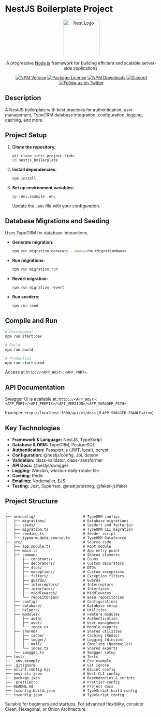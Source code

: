 # NestJS Boilerplate Project

<p align="center">
  <a href="http://nestjs.com/" target="blank"><img src="https://nestjs.com/img/logo-small.svg" width="120" alt="Nest Logo" /></a>
</p>

<p align="center">
  A progressive <a href="http://nodejs.org" target="_blank">Node.js</a> framework for building efficient and scalable server-side applications.
</p>

<p align="center">
  <a href="https://www.npmjs.com/~nestjscore" target="_blank"><img src="https://img.shields.io/npm/v/@nestjs/core.svg" alt="NPM Version" /></a>
  <a href="https://www.npmjs.com/~nestjscore" target="_blank"><img src="https://img.shields.io/npm/l/@nestjs/core.svg" alt="Package License" /></a>
  <a href="https://www.npmjs.com/~nestjscore" target="_blank"><img src="https://img.shields.io/npm/dm/@nestjs/common.svg" alt="NPM Downloads" /></a>
  <a href="https://discord.gg/G7Qnnhy" target="_blank"><img src="https://img.shields.io/badge/discord-online-brightgreen.svg" alt="Discord"/></a>
  <a href="https://twitter.com/nestframework" target="_blank"><img src="https://img.shields.io/twitter/follow/nestframework.svg?style=social&label=Follow" alt="Follow us on Twitter"></a>
</p>

## Description

A NestJS boilerplate with best practices for authentication, user management, TypeORM database integration, configuration, logging, caching, and more.

## Project Setup

1. **Clone the repository:**
   ```bash
   git clone <this_project_link>
   cd nestjs_boilerplate
   ```

2. **Install dependencies:**
   ```bash
   npm install
   ```

3. **Set up environment variables:**
   ```bash
   cp .env.example .env
   ```
   Update the `.env` file with your configuration.

## Database Migrations and Seeding

Uses TypeORM for database interactions.

- **Generate migration:**
  ```bash
  npm run migration:generate --name=<YourMigrationName>
  ```

- **Run migrations:**
  ```bash
  npm run migration:run
  ```

- **Revert migration:**
  ```bash
  npm run migration:revert
  ```

- **Run seeders:**
  ```bash
  npm run seed
  ```

## Compile and Run

```bash
# Development
npm run start:dev

# Build
npm run build

# Production
npm run start:prod
```

Access at `http://<APP_HOST>:<APP_PORT>`.

## API Documentation

Swagger UI is available at:
`http://<APP_HOST>:<APP_PORT>/<API_PREFIX>/<API_VERSION>/<APP_SWAGGER_PATH>`

Example: `http://localhost:3000/api/v1/docs` (if `APP_SWAGGER_ENABLE=true`).

## Key Technologies

- **Framework & Language:** NestJS, TypeScript
- **Database & ORM:** TypeORM, PostgreSQL
- **Authentication:** Passport.js (JWT, local), bcrypt
- **Configuration:** @nestjs/config, Joi, dotenv
- **Validation:** class-validator, class-transformer
- **API Docs:** @nestjs/swagger
- **Logging:** Winston, winston-daily-rotate-file
- **Caching:** Redis
- **Emailing:** Nodemailer, EJS
- **Testing:** Jest, Supertest, @nestjs/testing, @faker-js/faker

## Project Structure

```
.
├── ormconfig/                      # TypeORM configs
│   ├── migrations/                 # Database migrations
│   ├── seeds/                      # Seeders and factories
│   ├── migration.ts                # TypeORM CLI migration
│   ├── seeding.ts                  # Seeder script
│   └── typeorm.data_source.ts      # TypeORM DataSource
├── src/                            # Source code
│   ├── app.module.ts               # Root module
│   ├── main.ts                     # App entry point
│   ├── common/                     # Shared elements
│   │   ├── constants/              # Enums
│   │   ├── decorators/             # Custom decorators
│   │   ├── dtos/                   # DTOs
│   │   ├── exceptions/             # Custom exceptions
│   │   ├── filters/                # Exception filters
│   │   ├── guards/                 # Guards
│   │   ├── interceptors/           # Interceptors
│   │   ├── interfaces/             # Interfaces
│   │   ├── middlewares/            # Middlewares
│   │   └── repositories/           # Base repositories
│   ├── config/                     # Configurations
│   ├── database/                   # Database setup
│   ├── helpers/                    # Utilities
│   ├── modules/                    # Feature modules
│   │   ├── auth/                   # Authentication
│   │   ├── user/                   # User management
│   │   └── index.ts                # Module exports
│   ├── shared/                     # Shared utilities
│   │   ├── cache/                  # Caching (Redis)
│   │   ├── logger/                 # Logging (Winston)
│   │   ├── mail/                   # Emailing (Nodemailer)
│   │   └── index.ts                # Shared exports
│   └── swagger.ts                  # Swagger setup
├── test/                           # Tests
├── .env.example                    # Env example
├── .gitignore                      # Git ignore
├── eslint.config.mjs               # ESLint config
├── nest-cli.json                   # Nest CLI config
├── package.json                    # Dependencies & scripts
├── .prettierrc                     # Prettier config
├── README.md                       # Project docs
├── tsconfig.build.json             # TypeScript build config
└── tsconfig.json                   # TypeScript config
```

Suitable for beginners and startups. For advanced flexibility, consider Clean, Hexagonal, or Onion Architecture.